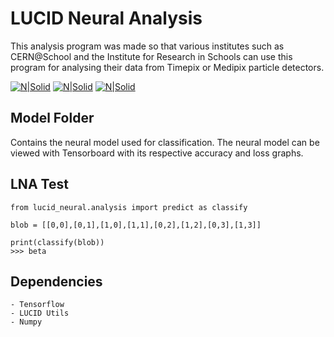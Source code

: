 # LUCID Neural Analysis
This analysis program was made so that various institutes such as CERN@School and the Institute for Research in Schools can use this program for analysing their data from Timepix or Medipix particle detectors.

[![N|Solid](http://cernatschool.web.cern.ch/sites/cernatschool.web.cern.ch/files/images/logos/IRIS_logo_white-backing.JPG)](http://www.researchinschools.org/)
[![N|Solid](https://cernatschool.web.cern.ch/sites/all/themes/cern/img/cern-logo-large.png)](https://cernatschool.web.cern.ch/)
[![N|Solid](https://lh3.googleusercontent.com/hIViPosdbSGUpLmPnP2WqL9EmvoVOXW7dy6nztmY5NZ9_u5lumMz4sQjjsBZ2QxjyZZCIPgucD2rhdL5uR7K0vLi09CEJYY=s688)](https://www.tensorflow.org/)

Model Folder
-------------
Contains the neural model used for classification.
The neural model can be viewed with Tensorboard with its respective accuracy and loss graphs.

LNA Test
--------
```
from lucid_neural.analysis import predict as classify

blob = [[0,0],[0,1],[1,0],[1,1],[0,2],[1,2],[0,3],[1,3]]

print(classify(blob))
>>> beta
```

Dependencies
------------
	- Tensorflow
	- LUCID Utils
	- Numpy